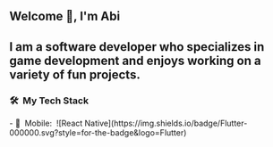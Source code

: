 <h2>Welcome 👋, I'm Abi <h2>

I am a software developer who specializes in game development and enjoys working on a variety of fun projects.

<h3> 🛠 &nbsp;My Tech Stack</h3>
- 📱 &nbsp;Mobile:&nbsp;
  ![React Native](https://img.shields.io/badge/Flutter-000000.svg?style=for-the-badge&logo=Flutter)
<!--
**xd-Abi/xd-Abi** is a ✨ _special_ ✨ repository because its `README.md` (this file) appears on your GitHub profile.

Here are some ideas to get you started:

- 🔭 I’m currently working on ...
- 🌱 I’m currently learning ...
- 👯 I’m looking to collaborate on ...
- 🤔 I’m looking for help with ...
- 💬 Ask me about ...
- 📫 How to reach me: ...
- 😄 Pronouns: ...
- ⚡ Fun fact: ...
-->
